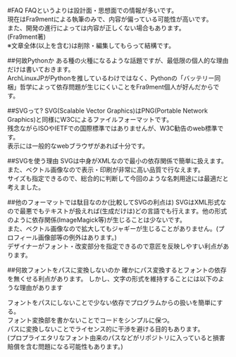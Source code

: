 #FAQ
FAQというよりは設計面・思想面での情報が多いです。  
現在はFra9mentによる執筆のみで、内容が偏っている可能性が高いです。  
また、開発の進行によっては内容が正しくない場合もあります。  
(Fra9ment著)  
※文章全体(以上を含む)は削除・編集してもらって結構です。

##何故Pythonか
ある種の火種になるような話題ですが、最低限の個人的な理由だけは書いておきます。  
ArchLinuxJPがPythonを推しているわけではなく、Pythonの「バッテリー同梱」哲学によって依存問題が生じにくいことをFra9ment個人が好んだからです。

##SVGって?
SVG(Scalable Vector Graphics)はPNG(Portable Network Graphics)と同様にW3Cによるファイルフォーマットです。  
残念ながらISOやIETFでの国際標準ではありませんが、W3C勧告のweb標準です。  
表示には一般的なwebブラウザがあれば十分です。

##SVGを使う理由
SVGは中身がXMLなので最小の依存関係で簡単に扱えます。  
また、ベクトル画像なので表示・印刷が非常に高い品質で行なえます。  
サイズも指定できるので、総合的に判断して今回のような名刺用途には最適だと考えました。

##他のフォーマットでは駄目なのか(比較してSVGの利点は)
SVGはXML形式なので最悪でもテキストが扱えれば(生成だけは)どの言語でも行えます。他の形式のように依存関係(ImageMagick等)が生じることは少ないです。  
また、ベクトル画像なので拡大してもジャギーが生じることがありません。(プロフィール画像部等の例外はあります。)  
デザイナーがフォント・改変部分を指定できるので意匠を反映しやすい利点があります。

##何故フォントをパスに変換しないのか
確かにパス変換するとフォントの依存を無くせる利点があります。
しかし、文字の形式を維持することには以下のような理由があります  

フォントをパスにしないことで少ない依存でプログラムからの扱いを簡単にする。  
フォント変換部を書かないことでコードをシンプルに保つ。  
パスに変換しないことでライセンス的に干渉を避ける目的もあります。  
(プロプライエタリなフォント由来のパスなどがリポジトリに入っていると損害賠償を含む問題になる可能性もあります。)